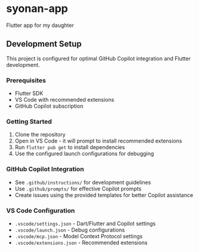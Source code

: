 # syonan-app
Flutter app for my daughter

## Development Setup

This project is configured for optimal GitHub Copilot integration and Flutter development.

### Prerequisites
- Flutter SDK
- VS Code with recommended extensions
- GitHub Copilot subscription

### Getting Started
1. Clone the repository
2. Open in VS Code - it will prompt to install recommended extensions
3. Run `flutter pub get` to install dependencies
4. Use the configured launch configurations for debugging

### GitHub Copilot Integration
- See `.github/instructions/` for development guidelines
- Use `.github/prompts/` for effective Copilot prompts
- Create issues using the provided templates for better Copilot assistance

### VS Code Configuration
- `.vscode/settings.json` - Dart/Flutter and Copilot settings
- `.vscode/launch.json` - Debug configurations
- `.vscode/mcp.json` - Model Context Protocol settings
- `.vscode/extensions.json` - Recommended extensions
